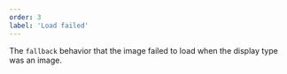 ```yaml
---
order: 3
label: 'Load failed'
---
```


The `fallback` behavior that the image failed to load when the display type was an image.
